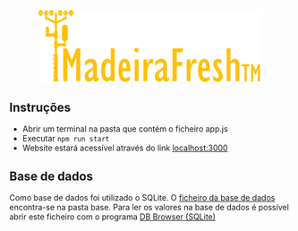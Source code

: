 <p align="center">
  <a href="https://madeira-fresh.herokuapp.com/">
    <img src="./LOGOAmarelo.png" width="400" alt="Godot Engine logo">
  </a>
</p>

## Instruções
- Abrir um terminal na pasta que contém o ficheiro app.js
- Executar ```npm run start```
- Website estará acessível através do link [localhost:3000](https://localhost:3000)

## Base de dados
Como base de dados foi utilizado o SQLite. O [ficheiro da base de dados](./main.sqlite3) encontra-se na pasta base.
Para ler os valores na base de dados é possível abrir este ficheiro com o programa [DB Browser (SQLite)](https://download.sqlitebrowser.org/DB.Browser.for.SQLite-3.12.2-win32.msi)
